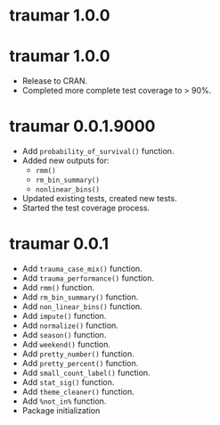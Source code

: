 # traumar 1.0.0

# traumar 1.0.0
  * Release to CRAN.
  * Completed more complete test coverage to > 90%.

# traumar 0.0.1.9000

 * Add `probability_of_survival()` function.
 * Added new outputs for:
   * `rmm()`
   * `rm_bin_summary()`
   * `nonlinear_bins()`
 * Updated existing tests, created new tests.
 * Started the test coverage process.

# traumar 0.0.1

  * Add `trauma_case_mix()` function.
  * Add `trauma_performance()` function.
  * Add `rmm()` function.
  * Add `rm_bin_summary()` function.
  * Add `non_linear_bins()` function.
  * Add `impute()` function.
  * Add `normalize()` function.
  * Add `season()` function.
  * Add `weekend()` function.
  * Add `pretty_number()` function.
  * Add `pretty_percent()` function.
  * Add `small_count_label()` function.
  * Add `stat_sig()` function.
  * Add `theme_cleaner()` function.
  * Add `%not_in%` function.
  * Package initialization
